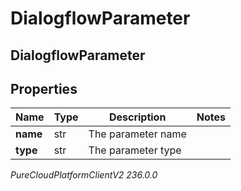 # DialogflowParameter

## DialogflowParameter

## Properties

|Name | Type | Description | Notes|
|------------ | ------------- | ------------- | -------------|
| **name** | str | The parameter name | |
| **type** | str | The parameter type | |



_PureCloudPlatformClientV2 236.0.0_
